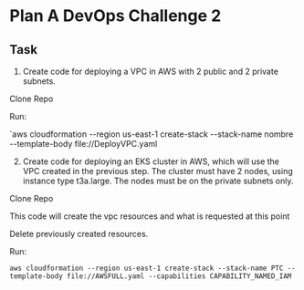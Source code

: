 # Plan A DevOps Challenge 2

## Task
1. Create code for deploying a VPC in AWS with 2 public and 2 private subnets.

Clone Repo

Run:

`aws cloudformation --region us-east-1 create-stack --stack-name nombre --template-body file://DeployVPC.yaml

2. Create code for deploying an EKS cluster in AWS, which will use the VPC created in the previous step. The cluster must have 2 nodes, using instance type t3a.large. The nodes must be on the private subnets only.

Clone Repo

This code will create the vpc resources and what is requested at this point

Delete previously created resources.

Run:

`aws cloudformation --region us-east-1 create-stack --stack-name PTC --template-body file://AWSFULL.yaml --capabilities CAPABILITY_NAMED_IAM
`

